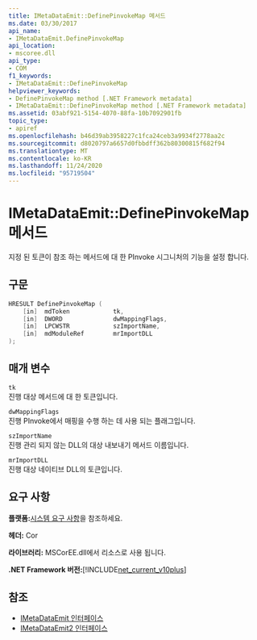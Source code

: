 ```yaml
---
title: IMetaDataEmit::DefinePinvokeMap 메서드
ms.date: 03/30/2017
api_name:
- IMetaDataEmit.DefinePinvokeMap
api_location:
- mscoree.dll
api_type:
- COM
f1_keywords:
- IMetaDataEmit::DefinePinvokeMap
helpviewer_keywords:
- DefinePinvokeMap method [.NET Framework metadata]
- IMetaDataEmit::DefinePinvokeMap method [.NET Framework metadata]
ms.assetid: 03abf921-5154-4070-88fa-10b7092901fb
topic_type:
- apiref
ms.openlocfilehash: b46d39ab3958227c1fca24ceb3a9934f2778aa2c
ms.sourcegitcommit: d8020797a6657d0fbbdff362b80300815f682f94
ms.translationtype: MT
ms.contentlocale: ko-KR
ms.lasthandoff: 11/24/2020
ms.locfileid: "95719504"
---
```

# <a name="imetadataemitdefinepinvokemap-method"></a>IMetaDataEmit::DefinePinvokeMap 메서드

지정 된 토큰이 참조 하는 메서드에 대 한 PInvoke 시그니처의 기능을 설정 합니다.  
  
## <a name="syntax"></a>구문  
  
```cpp  
HRESULT DefinePinvokeMap (
    [in]  mdToken            tk,
    [in]  DWORD              dwMappingFlags,
    [in]  LPCWSTR            szImportName,
    [in]  mdModuleRef        mrImportDLL
);  
```  
  
## <a name="parameters"></a>매개 변수  

 `tk`  
 진행 대상 메서드에 대 한 토큰입니다.  
  
 `dwMappingFlags`  
 진행 PInvoke에서 매핑을 수행 하는 데 사용 되는 플래그입니다.  
  
 `szImportName`  
 진행 관리 되지 않는 DLL의 대상 내보내기 메서드 이름입니다.  
  
 `mrImportDLL`  
 진행 대상 네이티브 DLL의 토큰입니다.  
  
## <a name="requirements"></a>요구 사항  

 **플랫폼:**[시스템 요구 사항](../../get-started/system-requirements.md)을 참조하세요.  
  
 **헤더:** Cor  
  
 **라이브러리:** MSCorEE.dll에서 리소스로 사용 됩니다.  
  
 **.NET Framework 버전:**[!INCLUDE[net_current_v10plus](../../../../includes/net-current-v10plus-md.md)]  
  
## <a name="see-also"></a>참조

- [IMetaDataEmit 인터페이스](imetadataemit-interface.md)
- [IMetaDataEmit2 인터페이스](imetadataemit2-interface.md)
